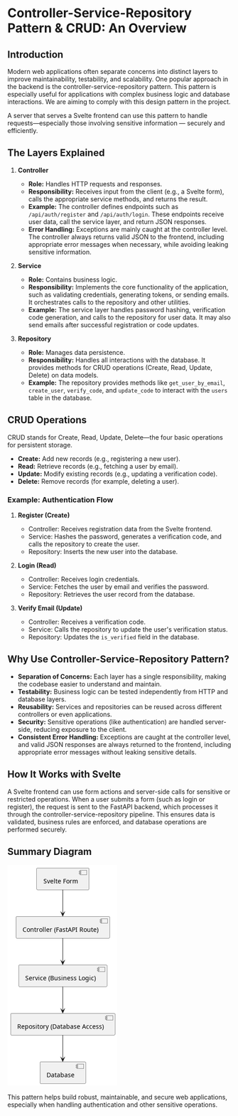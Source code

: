 # Controller-Service-Repository Pattern & CRUD: An Overview

## Introduction

Modern web applications often separate concerns into distinct layers to improve maintainability, testability, and scalability. One popular approach in the backend is the controller-service-repository pattern. This pattern is especially useful for applications with complex business logic and database interactions. We are aiming to comply with this design pattern in the project.

A server that serves a Svelte frontend can use this pattern to handle requests—especially those involving sensitive information — securely and efficiently.

## The Layers Explained

1. **Controller**

   - **Role:** Handles HTTP requests and responses.
   - **Responsibility:** Receives input from the client (e.g., a Svelte form), calls the appropriate service methods, and returns the result.
   - **Example:** The controller defines endpoints such as `/api/auth/register` and `/api/auth/login`. These endpoints receive user data, call the service layer, and return JSON responses.
   - **Error Handling:** Exceptions are mainly caught at the controller level. The controller always returns valid JSON to the frontend, including appropriate error messages when necessary, while avoiding leaking sensitive information.

2. **Service**

   - **Role:** Contains business logic.
   - **Responsibility:** Implements the core functionality of the application, such as validating credentials, generating tokens, or sending emails. It orchestrates calls to the repository and other utilities.
   - **Example:** The service layer handles password hashing, verification code generation, and calls to the repository for user data. It may also send emails after successful registration or code updates.

3. **Repository**

   - **Role:** Manages data persistence.
   - **Responsibility:** Handles all interactions with the database. It provides methods for CRUD operations (Create, Read, Update, Delete) on data models.
   - **Example:** The repository provides methods like `get_user_by_email`, `create_user`, `verify_code`, and `update_code` to interact with the `users` table in the database.

## CRUD Operations

CRUD stands for Create, Read, Update, Delete—the four basic operations for persistent storage.

- **Create:** Add new records (e.g., registering a new user).
- **Read:** Retrieve records (e.g., fetching a user by email).
- **Update:** Modify existing records (e.g., updating a verification code).
- **Delete:** Remove records (for example, deleting a user).

### Example: Authentication Flow

1. **Register (Create)**
    - Controller: Receives registration data from the Svelte frontend.
    - Service: Hashes the password, generates a verification code, and calls the repository to create the user.
    - Repository: Inserts the new user into the database.

2. **Login (Read)**
    - Controller: Receives login credentials.
    - Service: Fetches the user by email and verifies the password.
    - Repository: Retrieves the user record from the database.

3. **Verify Email (Update)**
    - Controller: Receives a verification code.
    - Service: Calls the repository to update the user's verification status.
    - Repository: Updates the `is_verified` field in the database.

## Why Use Controller-Service-Repository Pattern?

- **Separation of Concerns:** Each layer has a single responsibility, making the codebase easier to understand and maintain.
- **Testability:** Business logic can be tested independently from HTTP and database layers.
- **Reusability:** Services and repositories can be reused across different controllers or even applications.
- **Security:** Sensitive operations (like authentication) are handled server-side, reducing exposure to the client.
- **Consistent Error Handling:** Exceptions are caught at the controller level, and valid JSON responses are always returned to the frontend, including appropriate error messages without leaking sensitive details.

## How It Works with Svelte

A Svelte frontend can use form actions and server-side calls for sensitive or restricted operations. When a user submits a form (such as login or register), the request is sent to the FastAPI backend, which processes it through the controller-service-repository pipeline. This ensures data is validated, business rules are enforced, and database operations are performed securely.

## Summary Diagram

![Summary of controller-service-repository design](./diagrams/images/controller-service-repository_design.png)


This pattern helps build robust, maintainable, and secure web applications, especially when handling authentication and other sensitive operations.